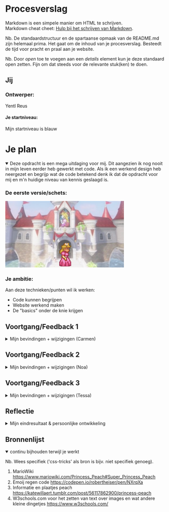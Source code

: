 # Procesverslag
Markdown is een simpele manier om HTML te schrijven.  
Markdown cheat cheet: [Hulp bij het schrijven van Markdown](https://github.com/adam-p/markdown-here/wiki/Markdown-Cheatsheet).

Nb. De standaardstructuur en de spartaanse opmaak van de README.md zijn helemaal prima. Het gaat om de inhoud van je procesverslag. Besteedt de tijd voor pracht en praal aan je website.

Nb. Door *open* toe te voegen aan een *details* element kun je deze standaard open zetten. Fijn om dat steeds voor de relevante stuk(ken) te doen.





## Jij

### Ontwerper:
Yentl Reus

#### Je startniveau:
Mijn startniveau is blauw





# Je plan

<details open>
  <summary>Deze opdracht is een mega uitdaging voor mij. Dit aangezien ik nog nooit in mijn leven eerder heb gewerkt met code. Als ik een werkend design heb neergezet en begrijp wat de code betekend denk ik dat de opdracht voor mij en m'n huidige niveau van kennis geslaagd is. </summary>

  ### De eerste versie/schets:
  <img src="readme-images/eerste-schets.jpg" width="375px" alt="eerste versie/schets">


  ### Je ambitie: 
  Aan deze technieken/punten wil ik werken:
  - Code kunnen begrijpen
  - Website werkend maken
  - De "basics" onder de knie krijgen
  
 
</details>




## Voortgang/Feedback 1

<details>
  <summary>Mijn bevindingen + wijzigingen (Carmen)</summary>

  ### Bevinding 1:
  "Kijk wel even naar de achtergrond of die een wat hogere resolutie kan krijgen."
  

  #### oplossing:
  Uiteindelijk bleek de achtergrond ook niet geschikt te zijn om het design responsive te maken. Daarom heb ik gekozen voor een andere kleinere afbeelding die scherper is. 
  <img src="readme-images/kasteel2.png" width="375px" alt="kasteel2">


  ### Bevinding 2:
  "Waar plaats je de informatie? Misschien scherm 3/4 vullen en dan de overige ruimte hiervoor gebruiken. Of iets aan de onderkant laten uitklappen. (progressive disclosure). Of de informatie laten zien op het kasteel zelf?"

  #### oplossing:
  Ik heb er voor gekozen om aan de zijkant een stuk perkament te plaatsten waar de informatie op terecht komt. Toad verteld als het ware wat er staat net zoals in de game gebeurd. 

 <img src="readme-images/tweede-schets.jpg" width="375px" alt="tweede versie/schets">


  ### Bevinding 3:
  "Welke besturing ga je gebruiken? Ik denk dat pijltjestoetsen hierbij wel leuk is."

  #### oplossing:
  Ik heb er voor geklozen om het raam de navigatie te laten zijn. Zelf vond ik dit een creatieve en originele manier en weer eens anders dan de pijltjestoetsen. Wanneer je over het raam heen hovert licht hij op om de gebruiker duidelijk te maken dat je er op kunt klikken. Ook het openingsbericht geeft aan dat de gebruiker op het magische raam moet klikken om te starten. 

   <img src="readme-images/raamnavigatie.png" width="375px" alt="raamnavigatie">

</details>




## Voortgang/Feedback 2

<details>
  <summary>Mijn bevindingen + wijzigingen (Noa)</summary>
  
  ### Bevinding 1:
  "Misschien kan je bedenken waar je een easteregg kan plaatsen."

  #### oplossing:
  Als grapje/easteregg heb ik mijzelf als de nieuwste versie van peach neergezet. 
  <img src="readme-images/easteregg-ik.png" width="375px" alt="ik">

  ### Bevinding 2:
  "Maak de jaartallen wat groter zodat ze beter te lezen zijn."

  #### oplossing:
  Jaartallen groter gemaakt en schaduw toegevoegd voor meer contrast en betere leesbaarheid. Ik heb hier helaas geen "before" foto van maar eerst was de tekst de helfd kleiner zonder schaduw.



  ### Bevinding 3:
  Zelf had ik nog bedacht dat ik iets miste om naar de kelder te komen.

  #### oplossing: 
  Ik heb daarom bedacht om een knop te maken die naar de kelder leidt. Ik heb gekozen voor een yoshi ei uit de game om bij te dragen aan het verhaal in mijn interface. In eerst in stantie is het een normaal ei, maar als je er overheen hovert verschijnt er een schaduw en het woord "overzicht" om duidelijk te maken waar de knop heen lijdt. 
  <img src="readme-images/easteregg .png" width="375px" alt="easteregg">
  <img src="readme-images/easteregg-hover.png" width="375px" alt="easteregg-hover">

</details>



## Voortgang/Feedback 3

<details>
  <summary>Mijn bevindingen + wijzigingen (Tessa)</summary>
  
  ### Bevinding 1:
  "Zorg dat de emoij regen stopt want dit leidt af van de interface."

  #### oplossing:
  Ik was het hier helemaal mee eens. Ik wilde dat de regen na 1 keer vallen stopte. Uiteindelijk na veel zoeken en proberen heb ik toch Sanne moeten vragen aangezien het niet lukte. Hij heeft toen vervolgens iets met if, this, else en remove gedaan en toen was het gefixt! De regen valt nu 1 keer bij het landen op de pagina als welkom, daarna is het weg en is alle aandacht bij de interface. 


  ### Bevinding 2:
  "Voeg wat meer tekst toe."

  #### oplossing:
  Toad vertelde eerst alleen welk jaartal en spel er hoorde bij de peach die in de deur stond. Nu heb ik daar een extra stukje over de game die bij de peach op dat moment hoort bijgevoegd voor wat meer context. Ook heb ik het perkament ingewisseld voor een pixel tekstwolk, dit past beter bij de mario stijl.
  <img src="readme-images/teksttoevoeging.png" width="375px" alt="tekst">


  ### Bevinding 3:
  "Haal het zwarte vlak beneden weg."

  #### oplossing:
  Ik heb even moeten uitzoeken welk van de afbeeldingen te groot was waardoor de zwart ruimte zichtbaar was. Uiteindelijk bleek dat mijn "eigen" peach te zijn. Daarom heb ik de randen van deze foto even afgesneden en opnieuw geplaatst. Hierdoor verdween de zwarte ruimte. 


</details>




## Reflectie

<details>
  <summary>Mijn eindresultaat & persoonlijke ontwikkeling</summary>

  ### Je uitkomst - karakteristiek screenshot(s):
  <img src="readme-images/eindscherm.png" width="375px" alt="final ontwerp">
  <img src="readme-images/eindschermkelder.png" width="375px" alt="final ontwerp">

  ### Dit ging goed/Heb ik geleerd: 
  In principe letterlijk alles wat je in de code en interface kunt zien (haha). Van de volgorde en termen van HTML tot het opmaken in CSS. Ik heb ook Javascript gebruikt al heb ik daar veel hulp voor gehad. Ik begrijp nu wat er ongeveer staat maar zelf ben ik deze taal nog niet zo vaardig als ik HTML en CSS nu ben. Ik heb geleerd hoe ik elementen maak, verplaats en opmaak maar ook hoe ik animeer en states toevoeg. Toch denk ik dat het meest waardevolle wat ik heb geleerd de taal opzich is. Ik begrjp de basics en kan overleggen met developers (en weet wat ze doormaken tijdens coderen). Voorafgaand aan dit vak dacht ik echt dat ik het verschrikkelijk zou vinden en dat ik niks redelijks kon neerzetten. Achteraf vond ik het stiekem toch wel erg leuk. Talen leren vindt ik over het algemeen altijd erg leuk en dat is ook gebleken met die van code! Het leukste vond ik dat je iets wat in je hoofd zit, kan maken door wat woorden en wat cijfers. Normaal werk ik alleen in XD en dan maak je een vak door een vierkant in je interface te plaatsen. Ik vind het interessant om nu te weten hoe een developer uiteindelijk mijn ontwerp in elkaar zet. 



  ### Dit was lastig/Is niet gelukt:
  Alles is lastig als je niet weet hoe het moet. Door veel te vragen, te kijken en te zoeken heb ik uiteindelijk op dat moment begrepen wat er gebeurde. Moet ik sommige dingen nu zelf opnieuw gaan doen, denk ik dat ik het weer lastig vind zoals de eerste keer. Ik heb nu wel een voorbeeld die ik in de toekomst erbij kan pakken om te kijken hoe ik nu verschillende elementen heb gemaakt. Natuurlijk versta ik nog steeds niet de volledige taal. Ik denk wel dat ik tijdens ontwerpen nu steeds meer automatisch dingen probeer om te zetten in code in mijn hoofd. Daarnaast is een vriend van mij developper en zal ik ongetwijfeld vanuit interesse soms wat vraagjes aan hem stellen. Code is erg lastig als je het niet kent maar super interessant als je iets werkend kan maken (vind ik zelf). Toch zou ik geen developer willen worden, laat mij maar lekker designen en mijn visuele gedachtes snel werkelijkheid laten worden. Ik wil wel nog even Sanne en Tessa bedanken voor de uitleg en de hulp/kennis die ik miste om neer te zetten wat ik nu heb gemaakt. 

  
</details>





## Bronnenlijst

<details open>
<summary>continu bijhouden terwijl je werkt</summary>

Nb. Wees specifiek ('css-tricks' als bron is bijv. niet specifiek genoeg).

1. MarioWiki https://www.mariowiki.com/Princess_Peach#Super_Princess_Peach
2. Emoij regen code https://codepen.io/robertheiser/pen/NXrqXa
3. Informatie en plaatjes peach https://katewillaert.tumblr.com/post/56117862900/princess-peach
4. W3schools.com voor het zetten van text over images en wat andere kleine dingetjes https://www.w3schools.com/

</details>